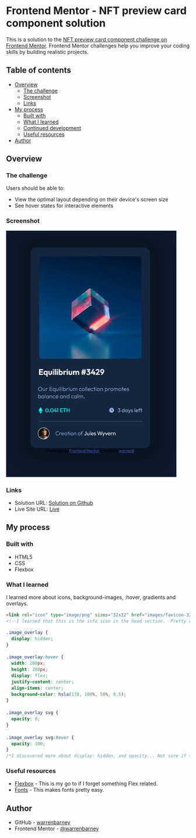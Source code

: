 # Frontend Mentor - NFT preview card component solution

This is a solution to the [NFT preview card component challenge on Frontend Mentor](https://www.frontendmentor.io/challenges/nft-preview-card-component-SbdUL_w0U). Frontend Mentor challenges help you improve your coding skills by building realistic projects.

## Table of contents

- [Overview](#overview)
  - [The challenge](#the-challenge)
  - [Screenshot](#screenshot)
  - [Links](#links)
- [My process](#my-process)
  - [Built with](#built-with)
  - [What I learned](#what-i-learned)
  - [Continued development](#continued-development)
  - [Useful resources](#useful-resources)
- [Author](#author)

## Overview

### The challenge

Users should be able to:

- View the optimal layout depending on their device's screen size
- See hover states for interactive elements

### Screenshot

![](images/screenshot.png)

### Links

- Solution URL: [Solution on Github](https://github.com/warrenbarney/nft-preview-card-component-main)
- Live Site URL: [Live](https://main--dapper-pegasus-428307.netlify.app/)

## My process

### Built with

- HTML5
- CSS
- Flexbox

### What I learned

I learned more about icons, background-images, :hover, gradients and overlays.  

```html
<link rel="icon" type="image/png" sizes="32x32" href="images/favicon-32x32.png">
<!--I learned that this is the info icon in the head section.  Pretty cool.-->
```

```css
.image_overlay {
  display: hidden;
}

.image_overlay:hover {
  width: 280px;
  height: 280px;
  display: flex;
  justify-content: center;
  align-items: center;
  background-color: hsla(178, 100%, 50%, 0.5);
}

.image_overlay svg {
  opacity: 0;
}

.image_overlay svg:hover {
  opacity: 100;
}
/*I discovered more about display: hidden, and opacity... Not sure if this is best practice :P*/
```

### Useful resources

- [Flexbox](https://css-tricks.com/snippets/css/a-guide-to-flexbox/) - This is my go to if I forget something Flex related.
- [Fonts](https://fonts.google.com/) - This makes fonts pretty easy.

## Author

- GitHub - [warrenbarney](https://github.com/warrenbarney)
- Frontend Mentor - [@warrenbarney](https://www.frontendmentor.io/profile/warrenbarney)
